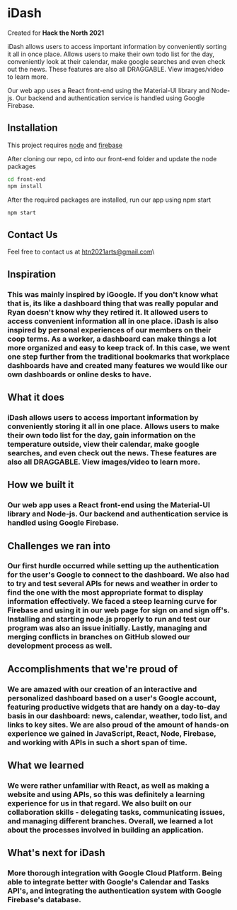 # iDash

Created for **Hack the North 2021**

iDash allows users to access important information by conveniently sorting it all in once place.
Allows users to make their own todo list for the day, conveniently look at their calendar, make google searches and even check out the news. These features are also all DRAGGABLE. View images/video to learn more.

Our web app uses a React front-end using the Material-UI library and Node-js. Our backend and authentication service is handled using Google Firebase.

## Installation

This project requires [node](https://nodejs.org/) and [firebase](https://firebase.google.com/)

After cloning our repo, cd into our front-end folder and update the node packages

```bash
cd front-end
npm install
```

After the required packages are installed, run our app using npm start

```bash
npm start
```

## Contact Us

Feel free to contact us at [htn2021arts@gmail.com](mailto:htn2021arts@gmail.com)\

## Inspiration
### This was mainly inspired by iGoogle. If you don't know what that is, its like a dashboard thing that was really popular and Ryan doesn't know why they retired it. It allowed users to access convenient information all in one place. iDash is also inspired by personal experiences of our members on their coop terms. As a worker, a dashboard can make things a lot more organized and easy to keep track of. In this case, we went one step further from the traditional bookmarks that workplace dashboards have and created many features we would like our own dashboards or online desks to have. 

## What it does
### iDash allows users to access important information by conveniently storing it all in one place. Allows users to make their own todo list for the day, gain information on the temperature outside, view their calendar, make google searches, and even check out the news. These features are also all DRAGGABLE. View images/video to learn more. 

## How we built it
### Our web app uses a React front-end using the Material-UI library and Node-js. Our backend and authentication service is handled using Google Firebase.

## Challenges we ran into
### Our first hurdle occurred while setting up the authentication for the user's Google to connect to the dashboard. We also had to try and test several APIs for news and weather in order to find the one with the most appropriate format to display information effectively. We faced a steep learning curve for Firebase and using it in our web page for sign on and sign off's. Installing and starting node.js properly to run and test our program was also an issue initially. Lastly, managing and merging conflicts in branches on GitHub slowed our development process as well.

## Accomplishments that we're proud of
### We are amazed with our creation of an interactive and personalized dashboard based on a user's Google account, featuring productive widgets that are handy on a day-to-day basis in our dashboard: news, calendar, weather, todo list, and links to key sites. We are also proud of the amount of hands-on experience we gained in JavaScript, React, Node, Firebase, and working with APIs in such a short span of time.

## What we learned
### We were rather unfamiliar with React, as well as making a website and using APIs, so this was definitely a learning experience for us in that regard. We also built on our collaboration skills - delegating tasks, communicating issues, and managing different branches. Overall, we learned a lot about the processes involved in building an application. 

## What's next for iDash
### More thorough integration with Google Cloud Platform. Being able to integrate better with Google's Calendar and Tasks API's, and integrating the authentication system with Google Firebase's database.




